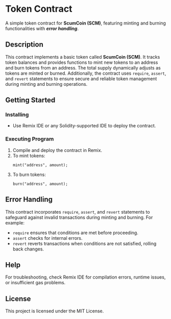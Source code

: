 # Token Contract

A simple token contract for **ScumCoin (SCM)**, featuring minting and burning functionalities with ***error handling***.

## Description

This contract implements a basic token called **ScumCoin (SCM)**. It tracks token balances and provides functions to mint new tokens to an address and burn tokens from an address. The total supply dynamically adjusts as tokens are minted or burned. Additionally, the contract uses `require`, `assert`, and `revert` statements to ensure secure and reliable token management during minting and burning operations.

## Getting Started

### Installing

- Use Remix IDE or any Solidity-supported IDE to deploy the contract.

### Executing Program

1. Compile and deploy the contract in Remix.
2. To mint tokens:
   ```solidity
   mint("address", amount);
   ```
3. To burn tokens:
   ```solidity
   burn("address", amount);
   ```

## Error Handling

This contract incorporates `require`, `assert`, and `revert` statements to safeguard against invalid transactions during minting and burning. For example:
- `require` ensures that conditions are met before proceeding.
- `assert` checks for internal errors.
- `revert` reverts transactions when conditions are not satisfied, rolling back changes.

## Help

For troubleshooting, check Remix IDE for compilation errors, runtime issues, or insufficient gas problems.

## License

This project is licensed under the MIT License.